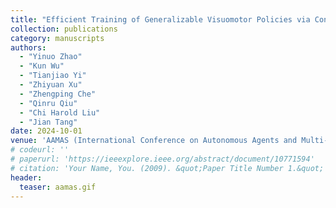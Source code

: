 ```yaml
---
title: "Efficient Training of Generalizable Visuomotor Policies via Control-Aware Augmentation"
collection: publications
category: manuscripts
authors: 
  - "Yinuo Zhao"
  - "Kun Wu"
  - "Tianjiao Yi"
  - "Zhiyuan Xu"
  - "Zhengping Che"
  - "Qinru Qiu"
  - "Chi Harold Liu"
  - "Jian Tang"
date: 2024-10-01
venue: 'AAMAS (International Conference on Autonomous Agents and Multi-Agent Systems)'
# codeurl: ''
# paperurl: 'https://ieeexplore.ieee.org/abstract/document/10771594'
# citation: 'Your Name, You. (2009). &quot;Paper Title Number 1.&quot; <i>Journal 1</i>. 1(1).'
header:
  teaser: aamas.gif
---
```


